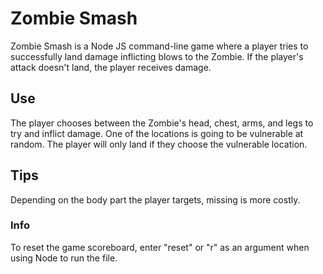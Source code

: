# Zombie Smash

Zombie Smash is a Node JS command-line game where a player tries to successfully land damage inflicting blows to the Zombie.
If the player's attack doesn't land, the player receives damage.

## Use

The player chooses between the Zombie's head, chest, arms, and legs to try and inflict damage.
One of the locations is going to be vulnerable at random. The player will only land if they choose the vulnerable location.

## Tips

Depending on the body part the player targets, missing is more costly.

### Info

To reset the game scoreboard, enter "reset" or "r" as an argument when using Node to run the file.
